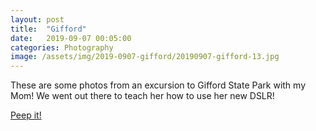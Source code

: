 ```yaml
---
layout: post
title:  "Gifford"
date:   2019-09-07 00:05:00
categories: Photography
image: /assets/img/2019-0907-gifford/20190907-gifford-13.jpg
---
```


<p>These are some photos from an excursion to Gifford State Park with my Mom! We went out there to teach her how to use her new DSLR!</p>

<a href="/2019-0907-gifford" title="Gifford State Park 2019">
  Peep it!
</a>